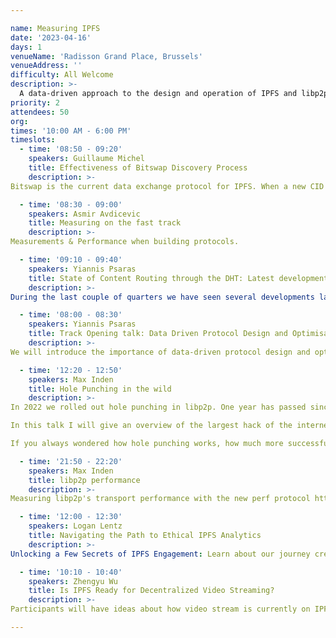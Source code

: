 ```yaml
---

name: Measuring IPFS
date: '2023-04-16'
days: 1
venueName: 'Radisson Grand Place, Brussels'
venueAddress: ''
difficulty: All Welcome
description: >-
  A data-driven approach to the design and operation of IPFS and libp2p through rigorous network measurements, performance evaluation, and recommendations for builders and operators.
priority: 2
attendees: 50
org: 
times: '10:00 AM - 6:00 PM'
timeslots:
  - time: '08:50 - 09:20'
    speakers: Guillaume Michel
    title: Effectiveness of Bitswap Discovery Process
    description: >-
Bitswap is the current data exchange protocol for IPFS. When a new CID is requested, kubo will first broadcast the request to all directly connected peers over Bitswap. If the content wasn’t provided by any connected peers after a timeout, kubo will start a DHT walk to find where the content is located. This talk discusses the effectiveness of the Bitswap discovery broadcast and the use of Bitswap as a Content Router.

  - time: '08:30 - 09:00'
    speakers: Asmir Avdicevic
    title: Measuring on the fast track
    description: >-
Measurements & Performance when building protocols.

  - time: '09:10 - 09:40'
    speakers: Yiannis Psaras
    title: State of Content Routing through the DHT: Latest developments and measurement results
    description: >-
During the last couple of quarters we have seen several developments landing on IPFS's public DHT: the content routing-specific operation of Hydras has been disabled, the resource manager was turned on by default and some misconfiguration of it led to several nodes in the network performing worse than expected. In parallel we developed improvements that will hopefully increase the performance. This talk will present data from our measurement experiments and will also lay out our future plans.

  - time: '08:00 - 08:30'
    speakers: Yiannis Psaras
    title: Track Opening talk: Data Driven Protocol Design and Optimisation: What it is and what are the latest developments.
    description: >-
We will introduce the importance of data-driven protocol design and optimisation and the measurement campaigns that the ProbeLab team has carried out in the past couple of quarters. We will selectively dive into a couple of them, present representative results and provide pointers for the rest. We will also talk about KPIs for the IPFS network and discuss our future plans.

  - time: '12:20 - 12:50'
    speakers: Max Inden
    title: Hole Punching in the wild
    description: >-
In 2022 we rolled out hole punching in libp2p. One year has passed since. We launched a large measurement campaign with many volunteers deploying vantage points in their home network, punching holes across the globe.

In this talk I will give an overview of the largest hack of the internet (aka. hole punching), dive into learnings running it on IPFS (~50_000 nodes) and finally present the data collected through our measurement campaign.

If you always wondered how hole punching works, how much more successful UDP is over TCP, whether IPv4 or v6 makes a difference, which country is most friendly to p2p and how to overcome symetric NATs, join for the talk!

  - time: '21:50 - 22:20'
    speakers: Max Inden
    title: libp2p performance
    description: >-
Measuring libp2p's transport performance with the new perf protocol https://github.com/libp2p/specs/pull/478.

  - time: '12:00 - 12:30'
    speakers: Logan Lentz
    title: Navigating the Path to Ethical IPFS Analytics
    description: >-
Unlocking a Few Secrets of IPFS Engagement: Learn about our journey creating an Anonymous Analytics Platform that respects user privacy while giving developers usable information about their data on IPFS. 

  - time: '10:10 - 10:40'
    speakers: Zhengyu Wu
    title: Is IPFS Ready for Decentralized Video Streaming?
    description: >-
Participants will have ideas about how video stream is currently on IPFS. Also have idea how can we improved video streaming with IPFS.

---
```

